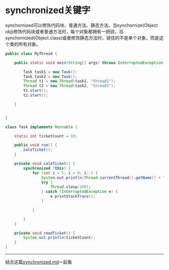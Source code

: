# synchronized关键字

synchornized可以修饰代码块、普通方法、静态方法。当synchornize(Object obj)修饰代码块或者普通方法时，每个对象都拥有一把锁，当synchornized(Object.class)或者修饰静态方法时，锁住的不是单个对象，而是这个类的所有对象。

~~~java
public class MyThread {

    public static void main(String[] args) throws InterruptedException {

        Task task1 = new Task();
        Task task2 = new Task();
        Thread t1 = new Thread(task1, "thread1");
        Thread t2 = new Thread(task2, "thread2");
        t1.start();
        t2.start();

    }


}

class Task implements Runnable {

    static int ticketCount = 10;

    public void run() {
        saleTicket();
    }

    private void saleTicket() {
        synchronized (this) {
            for (int i = 5; i > 0; i--) {
                System.out.println(Thread.currentThread().getName() + "卖出：第" + ticketCount--);
                try {
                    Thread.sleep(100);
                } catch (InterruptedException e) {
                    e.printStackTrace();
                }

            }

        }
    }

    private void readTicket() {
        System.out.println(ticketCount);
    }
}
~~~

---

结合这篇[synchronized.md](D:\TyporaDocument\Java\多线程\synchronized.md)一起看
